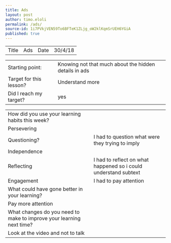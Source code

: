 ```yaml
---
title: Ads
layout: post
author: timo.eloli
permalink: /ads/
source-id: 1i7PVkjVEN59To6BFTeK1ZLjg_oW2klKqmSrUEH6YGiA
published: true
---
```

<table>
  <tr>
    <td>Title</td>
    <td>Ads</td>
    <td>Date</td>
    <td>30/4/18</td>
  </tr>
</table>


<table>
  <tr>
    <td>Starting point:</td>
    <td>Knowing not that much about the hidden details in ads</td>
  </tr>
  <tr>
    <td>Target for this lesson?</td>
    <td>Understand more</td>
  </tr>
  <tr>
    <td>Did I reach my target? </td>
    <td>yes</td>
  </tr>
</table>


<table>
  <tr>
    <td>How did you use your learning habits this week?</td>
    <td></td>
  </tr>
  <tr>
    <td>Persevering</td>
    <td></td>
  </tr>
  <tr>
    <td>Questioning?</td>
    <td>I had to question what were they trying to imply</td>
  </tr>
  <tr>
    <td>Independence</td>
    <td></td>
  </tr>
  <tr>
    <td>Reflecting</td>
    <td>I had to reflect on what happened so i could understand subtext</td>
  </tr>
  <tr>
    <td>Engagement</td>
    <td>I had to pay attention</td>
  </tr>
  <tr>
    <td>What could have gone better in your learning?</td>
    <td></td>
  </tr>
  <tr>
    <td>Pay more attention</td>
    <td></td>
  </tr>
  <tr>
    <td>What changes do you need to make to improve your learning next time?</td>
    <td></td>
  </tr>
  <tr>
    <td>Look at the video and not to talk</td>
    <td></td>
  </tr>
</table>


